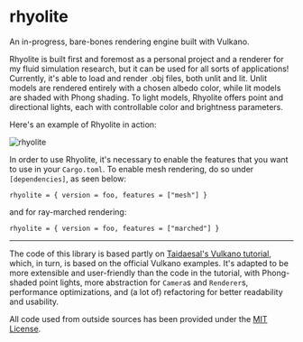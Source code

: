 # rhyolite
An in-progress, bare-bones rendering engine built with Vulkano.

Rhyolite is built first and foremost as a personal project and a renderer for my fluid simulation research, but it can be used for all sorts of 
applications! Currently, it's able to load and render .obj files, both unlit and lit. Unlit models are rendered entirely with a chosen albedo color,
while lit models are shaded with Phong shading. To light models, Rhyolite offers point and directional lights, each with controllable color and 
brightness parameters.

Here's an example of Rhyolite in action:

![rhyolite](https://user-images.githubusercontent.com/29758429/210491738-b8defba2-e8f9-419f-a428-a89a1e326a55.gif)

In order to use Rhyolite, it's necessary to enable the features that you want to use in your `Cargo.toml`. To enable
mesh rendering, do so under `[dependencies]`, as seen below:

```
rhyolite = { version = foo, features = ["mesh"] }
```

and for ray-marched rendering:

```
rhyolite = { version = foo, features = ["marched"] }
```

---

The code of this library is based partly on [Taidaesal's Vulkano tutorial](https://github.com/taidaesal/vulkano_tutorial), which, in turn, is based 
on the official Vulkano examples. It's adapted to be more extensible and user-friendly than the code in the tutorial, with Phong-shaded point lights,
more abstraction for `Camera`s and `Renderer`s, performance optimizations, and (a lot of) refactoring for better readability and usability. 

All code used from outside sources has been provided under the [MIT License](https://opensource.org/licenses/MIT).
